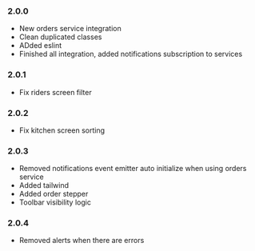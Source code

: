 ### 2.0.0

- New orders service integration
- Clean duplicated classes
- ADded eslint
- Finished all integration, added notifications subscription to services

### 2.0.1

- Fix riders screen filter

### 2.0.2

- Fix kitchen screen sorting

### 2.0.3

- Removed notifications event emitter auto initialize when using orders service
- Added tailwind
- Added order stepper
- Toolbar visibility logic

### 2.0.4

- Removed alerts when there are errors
